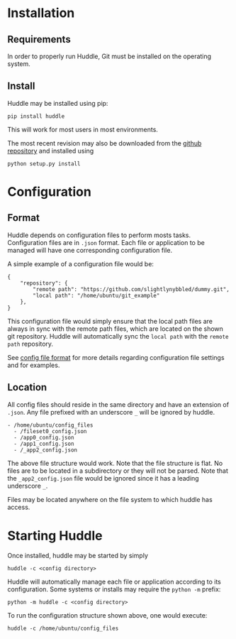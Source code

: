 # Installation

## Requirements

In order to properly run Huddle, Git must be installed on the operating system.

## Install

Huddle may be installed using pip:

    pip install huddle 

This will work for most users in most environments.

The most recent revision may also be downloaded from the 
[github repository](https://github.com/slightlynybbled/huddle) and installed using 

    python setup.py install 

# Configuration

## Format

Huddle depends on configuration files to perform mosts tasks.  Configuration files are
in `.json` format.  Each file or application to be managed will have one corresponding
configuration file.

A simple example of a configuration file would be:

    {
        "repository": {
            "remote path": "https://github.com/slightlynybbled/dummy.git",
            "local path": "/home/ubuntu/git_example"
        },
    }

This configuration file would simply ensure that the local path files are always in
sync with the remote path files, which are located on the shown git repository.  Huddle 
will automatically sync the `local path` with the `remote path` repository.

See [config file format](configfiles.md) for more details regarding configuration
file settings and for examples.

## Location

All config files should reside in the same directory and have an extension of `.json`.
Any file prefixed with an underscore `_` will be ignored by huddle.

    - /home/ubuntu/config_files
      - /fileset0_config.json 
      - /app0_config.json 
      - /app1_config.json 
      - /_app2_config.json 

The above file structure would work.  Note that the file structure is flat.  No files are
to be located in a subdirectory or they will not be parsed.  Note that the
`_app2_config.json` file would be ignored since it has a leading underscore `_`.

Files may be located anywhere on the file system to which huddle has access.

# Starting Huddle 

Once installed, huddle may be started by simply 

    huddle -c <config directory>

Huddle will automatically manage each file or application according to its configuration.
Some systems or installs may require the `python -m` prefix:

    python -m huddle -c <config directory>

To run the configuration structure shown above, one would execute:

    huddle -c /home/ubuntu/config_files 




